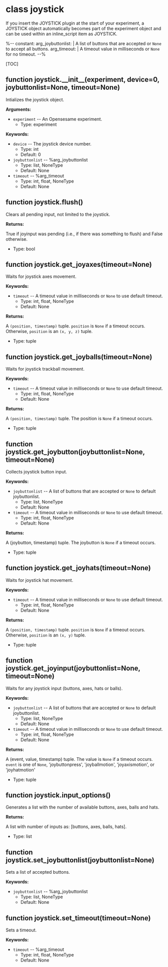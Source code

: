 <div class="ClassDoc YAMLDoc" id="joystick" markdown="1">

# class __joystick__

If you insert the JOYSTICK plugin at the start of your experiment, a
JOYSTICK object automatically becomes part of the experiment object
and can be used within an inline_script item as JOYSTICK.

%--
constant:
        arg_joybuttonlist: |
                A list of buttons that are accepted or `None` to accept all
                buttons.
        arg_timeout: |
                A timeout value in milliseconds or `None` for no timeout.
--%

[TOC]

<div class="FunctionDoc YAMLDoc" id="joystick-__init__" markdown="1">

## function __joystick\.\_\_init\_\___\(experiment, device=0, joybuttonlist=None, timeout=None\)

Intializes the joystick object.

__Arguments:__

- `experiment` -- An Opensesame experiment.
	- Type: experiment

__Keywords:__

- `device` -- The joystick device number.
	- Type: int
	- Default: 0
- `joybuttonlist` -- %arg_joybuttonlist
	- Type: list, NoneType
	- Default: None
- `timeout` -- %arg_timeout
	- Type: int, float, NoneType
	- Default: None

</div>

<div class="FunctionDoc YAMLDoc" id="joystick-flush" markdown="1">

## function __joystick\.flush__\(\)

Clears all pending input, not limited to the joystick.

__Returns:__

True if joyinput was pending (i.e., if there was something to flush) and False otherwise.

- Type: bool

</div>

<div class="FunctionDoc YAMLDoc" id="joystick-get_joyaxes" markdown="1">

## function __joystick\.get\_joyaxes__\(timeout=None\)

Waits for joystick axes movement.

__Keywords:__

- `timeout` -- A timeout value in milliseconds or `None` to use default timeout.
	- Type: int, float, NoneType
	- Default: None

__Returns:__

A `(position, timestamp)` tuple. `position` is `None` if a timeout occurs. Otherwise, `position` is an `(x, y, z)` tuple.

- Type: tuple

</div>

<div class="FunctionDoc YAMLDoc" id="joystick-get_joyballs" markdown="1">

## function __joystick\.get\_joyballs__\(timeout=None\)

Waits for joystick trackball movement.

__Keywords:__

- `timeout` -- A timeout value in milliseconds or `None` to use default timeout.
	- Type: int, float, NoneType
	- Default: None

__Returns:__

A `(position, timestamp)` tuple. The position is `None` if a timeout occurs.

- Type: tuple

</div>

<div class="FunctionDoc YAMLDoc" id="joystick-get_joybutton" markdown="1">

## function __joystick\.get\_joybutton__\(joybuttonlist=None, timeout=None\)

Collects joystick button input.

__Keywords:__

- `joybuttonlist` -- A list of buttons that are accepted or `None` to default joybuttonlist.
	- Type: list, NoneType
	- Default: None
- `timeout` -- A timeout value in milliseconds or `None` to use default timeout.
	- Type: int, float, NoneType
	- Default: None

__Returns:__

A (joybutton, timestamp) tuple. The joybutton is `None` if a timeout occurs.

- Type: tuple

</div>

<div class="FunctionDoc YAMLDoc" id="joystick-get_joyhats" markdown="1">

## function __joystick\.get\_joyhats__\(timeout=None\)

Waits for joystick hat movement.

__Keywords:__

- `timeout` -- A timeout value in milliseconds or `None` to use default timeout.
	- Type: int, float, NoneType
	- Default: None

__Returns:__

A `(position, timestamp)` tuple. `position` is `None` if a timeout occurs. Otherwise, `position` is an `(x, y)` tuple.

- Type: tuple

</div>

<div class="FunctionDoc YAMLDoc" id="joystick-get_joyinput" markdown="1">

## function __joystick\.get\_joyinput__\(joybuttonlist=None, timeout=None\)

Waits for any joystick input (buttons, axes, hats or balls).

__Keywords:__

- `joybuttonlist` -- A list of buttons that are accepted or `None` to default joybuttonlist.
	- Type: list, NoneType
	- Default: None
- `timeout` -- A timeout value in milliseconds or `None` to use default timeout.
	- Type: int, float, NoneType
	- Default: None

__Returns:__

A (event, value, timestamp) tuple. The value is `None` if a timeout occurs. `event` is one of `None`, 'joybuttonpress', 'joyballmotion', 'joyaxismotion', or 'joyhatmotion'

- Type: tuple

</div>

<div class="FunctionDoc YAMLDoc" id="joystick-input_options" markdown="1">

## function __joystick\.input\_options__\(\)

Generates a list with the number of available buttons, axes, balls and hats.

__Returns:__

A list with number of inputs as: [buttons, axes, balls,
hats].

- Type: list

</div>

<div class="FunctionDoc YAMLDoc" id="joystick-set_joybuttonlist" markdown="1">

## function __joystick\.set\_joybuttonlist__\(joybuttonlist=None\)

Sets a list of accepted buttons.

__Keywords:__

- `joybuttonlist` -- %arg_joybuttonlist
	- Type: list, NoneType
	- Default: None

</div>

<div class="FunctionDoc YAMLDoc" id="joystick-set_timeout" markdown="1">

## function __joystick\.set\_timeout__\(timeout=None\)

Sets a timeout.

__Keywords:__

- `timeout` -- %arg_timeout
	- Type: int, float, NoneType
	- Default: None

</div>

</div>

